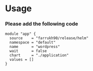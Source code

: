 # Usage
### Please add the following code 
```
module "app" {
  source    = "farrukh90/release/helm"
  namespace = "default"
  name      = "wordpress"
  wait      = false
  chart     = "./application"
  values = []
}
```
